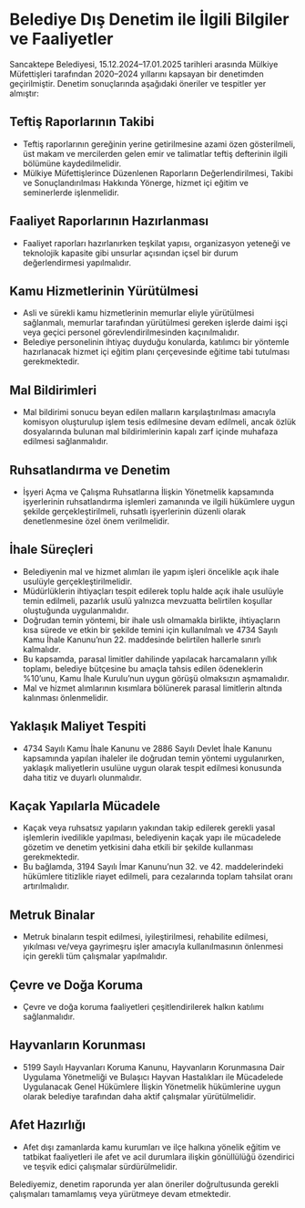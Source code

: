 
# Belediye Dış Denetim ile İlgili Bilgiler ve Faaliyetler

Sancaktepe Belediyesi, 15.12.2024–17.01.2025 tarihleri arasında Mülkiye Müfettişleri tarafından 2020–2024 yıllarını kapsayan bir denetimden geçirilmiştir. Denetim sonuçlarında aşağıdaki öneriler ve tespitler yer almıştır:

## Teftiş Raporlarının Takibi
- Teftiş raporlarının gereğinin yerine getirilmesine azami özen gösterilmeli, üst makam ve mercilerden gelen emir ve talimatlar teftiş defterinin ilgili bölümüne kaydedilmelidir.
- Mülkiye Müfettişlerince Düzenlenen Raporların Değerlendirilmesi, Takibi ve Sonuçlandırılması Hakkında Yönerge, hizmet içi eğitim ve seminerlerde işlenmelidir.

## Faaliyet Raporlarının Hazırlanması
- Faaliyet raporları hazırlanırken teşkilat yapısı, organizasyon yeteneği ve teknolojik kapasite gibi unsurlar açısından içsel bir durum değerlendirmesi yapılmalıdır.

## Kamu Hizmetlerinin Yürütülmesi
- Asli ve sürekli kamu hizmetlerinin memurlar eliyle yürütülmesi sağlanmalı, memurlar tarafından yürütülmesi gereken işlerde daimi işçi veya geçici personel görevlendirilmesinden kaçınılmalıdır.
- Belediye personelinin ihtiyaç duyduğu konularda, katılımcı bir yöntemle hazırlanacak hizmet içi eğitim planı çerçevesinde eğitime tabi tutulması gerekmektedir.

## Mal Bildirimleri
- Mal bildirimi sonucu beyan edilen malların karşılaştırılması amacıyla komisyon oluşturulup işlem tesis edilmesine devam edilmeli, ancak özlük dosyalarında bulunan mal bildirimlerinin kapalı zarf içinde muhafaza edilmesi sağlanmalıdır.

## Ruhsatlandırma ve Denetim
- İşyeri Açma ve Çalışma Ruhsatlarına İlişkin Yönetmelik kapsamında işyerlerinin ruhsatlandırma işlemleri zamanında ve ilgili hükümlere uygun şekilde gerçekleştirilmeli, ruhsatlı işyerlerinin düzenli olarak denetlenmesine özel önem verilmelidir.

## İhale Süreçleri
- Belediyenin mal ve hizmet alımları ile yapım işleri öncelikle açık ihale usulüyle gerçekleştirilmelidir.
- Müdürlüklerin ihtiyaçları tespit edilerek toplu halde açık ihale usulüyle temin edilmeli, pazarlık usulü yalnızca mevzuatta belirtilen koşullar oluştuğunda uygulanmalıdır.
- Doğrudan temin yöntemi, bir ihale uslı olmamakla birlikte, ihtiyaçların kısa sürede ve etkin bir şekilde temini için kullanılmalı ve 4734 Sayılı Kamu İhale Kanunu’nun 22. maddesinde belirtilen hallerle sınırlı kalmalıdır.
- Bu kapsamda, parasal limitler dahilinde yapılacak harcamaların yıllık toplamı, belediye bütçesine bu amaçla tahsis edilen ödeneklerin %10’unu, Kamu İhale Kurulu’nun uygun görüşü olmaksızın aşmamalıdır.
- Mal ve hizmet alımlarının kısımlara bölünerek parasal limitlerin altında kalınması önlenmelidir.

## Yaklaşık Maliyet Tespiti
- 4734 Sayılı Kamu İhale Kanunu ve 2886 Sayılı Devlet İhale Kanunu kapsamında yapılan ihaleler ile doğrudan temin yöntemi uygulanırken, yaklaşık maliyetlerin usulüne uygun olarak tespit edilmesi konusunda daha titiz ve duyarlı olunmalıdır.

## Kaçak Yapılarla Mücadele
- Kaçak veya ruhsatsız yapıların yakından takip edilerek gerekli yasal işlemlerin ivedilikle yapılması, belediyenin kaçak yapı ile mücadelede gözetim ve denetim yetkisini daha etkili bir şekilde kullanması gerekmektedir.
- Bu bağlamda, 3194 Sayılı İmar Kanunu’nun 32. ve 42. maddelerindeki hükümlere titizlikle riayet edilmeli, para cezalarında toplam tahsilat oranı artırılmalıdır.

## Metruk Binalar
- Metruk binaların tespit edilmesi, iyileştirilmesi, rehabilite edilmesi, yıkılması ve/veya gayrimeşru işler amacıyla kullanılmasının önlenmesi için gerekli tüm çalışmalar yapılmalıdır.

## Çevre ve Doğa Koruma
- Çevre ve doğa koruma faaliyetleri çeşitlendirilerek halkın katılımı sağlanmalıdır.

## Hayvanların Korunması
- 5199 Sayılı Hayvanları Koruma Kanunu, Hayvanların Korunmasına Dair Uygulama Yönetmeliği ve Bulaşıcı Hayvan Hastalıkları ile Mücadelede Uygulanacak Genel Hükümlere İlişkin Yönetmelik hükümlerine uygun olarak belediye tarafından daha aktif çalışmalar yürütülmelidir.

## Afet Hazırlığı
- Afet dışı zamanlarda kamu kurumları ve ilçe halkına yönelik eğitim ve tatbikat faaliyetleri ile afet ve acil durumlara ilişkin gönüllülüğü özendirici ve teşvik edici çalışmalar sürdürülmelidir.

Belediyemiz, denetim raporunda yer alan öneriler doğrultusunda gerekli çalışmaları tamamlamış veya yürütmeye devam etmektedir.
